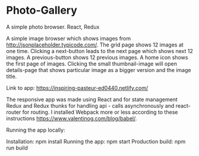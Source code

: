 # Photo-Gallery
A simple photo browser. React, Redux


A simple image browser which shows images from http://jsonplaceholder.typicode.com/. 
The grid page shows 12 images at one time. Clicking a next-button leads to the next page 
which shows next 12 images. A previous-button shows 12 previous images. A home icon 
shows the first page of images. Clicking the small thumbnail-image will open details-page 
that shows particular image as a bigger version and the image title. 

Link to app:
https://inspiring-pasteur-ed0440.netlify.com/

The responsive app was made using React and for state management
Redux and  Redux thunks for handling api - calls asynchronously and react-router for routing.
I installed Webpack more or less according to these instructions https://www.valentinog.com/blog/babel/. 

Running the app locally: 

Installation: npm install
Running the app: npm start
Production build: npm run build

